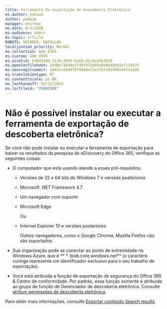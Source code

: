 ```yaml
---
title: Ferramenta de exportação de Descoberta Eletrônica
ms.author: pebaum
author: pebaum
manager: mnirkhe
ms.date: 8/3/2018
ms.audience: Admin
ms.topic: article
ROBOTS: NOINDEX, NOFOLLOW
localization_priority: Normal
ms.collection: Adm_O365
ms.custom: Adm_O365
ms.assetid: b16d310d-1134-4959-be68-d1c0ad463930
ms.openlocfilehash: 5b98e72644e1fd0fd71095a9a664bb93af110537
ms.sourcegitcommit: dd43cc0a9470f98b8ef2a3787c823801d674c666
ms.translationtype: MT
ms.contentlocale: pt-BR
ms.lasthandoff: 02/12/2019
ms.locfileid: "29902508"
---
```

# <a name="cant-install-or-run-the-ediscovery-export-tool"></a>Não é possível instalar ou executar a ferramenta de exportação de descoberta eletrônica?

Se você não pode instalar ou executar a ferramenta de exportação para baixar os resultados da pesquisa de eDiscovery do Office 365, verifique as seguintes coisas:
  
- O computador que está usando atende a esses pré-requisitos:
    
  - Versões de 32 e 64 bits do Windows 7 e versões posteriores



    
  - Microsoft .NET Framework 4.7
    
  - Um navegador com suporte:
    
  - Microsoft Edge
    
    Ou
    
  - Internet Explorer 10 e versões posteriores
    
    Outros navegadores, como o Google Chrome, Mozilla Firefox não são suportados.
    
- Sua organização pode se conectar ao ponto de extremidade no Windows Azure, que é ** \*. blob.core.windows.net** (o caractere curinga representa um identificador exclusivo para o seu trabalho de exportação). 
    
- Você está atribuída a função de exportação de segurança do Office 365 &amp; Centro de conformidade. Por padrão, essa função somente é atribuída ao grupo de função de Gerenciador de descoberta eletrônica. Consulte [atribuir permissões de descoberta eletrônica](https://support.office.com/article/assign-ediscovery-permissions-in-the-office-365-security-compliance-center-5b9a067b-9d2e-4aa5-bb33-99d8c0d0b5d7#moreinfo).
    
Para obter mais informações, consulte [Exportar conteúdo Search results](https://support.office.com/article/Export-Content-Search-results-from-the-Office-365-Security-Compliance-Center-ed48d448-3714-4c42-85f5-10f75f6a4278).
  

